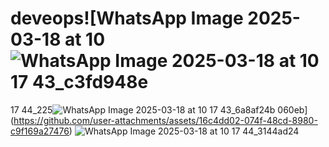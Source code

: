 # deveops![WhatsApp Image 2025-03-18 at 10 ![WhatsApp Image 2025-03-18 at 10 17 43_c3fd948e](https://github.com/user-attachments/assets/c1d3b48e-b1db-42ec-9f97-08459719d884)
17 44_225![WhatsApp Image 2025-03-18 at 10 17 43_6a8af24b](https://github.com/user-attachments/assets/9a4b0b47-0ac6-48ea-a4b1-75a482994a71)
060eb](https://github.com/user-attachments/assets/16c4dd02-074f-48cd-8980-c9f169a27476)
![WhatsApp Image 2025-03-18 at 10 17 44_3144ad24](https://github.com/user-attachments/assets/a236ed42-06a8-4621-ba4f-49fd94ad253c)
